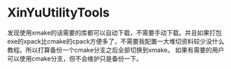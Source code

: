 # XinYuUtilityTools

发现使用xmake的话需要的库都可以自动下载，不需要手动下载。并且如果打包exe的xpack比cmake的cpack方便多了，不需要我配置一大堆切资料较少没什么教程。所以打算备份一个cmake分支之后全部切换到xmake。
如果有需要的用户可以使用cmake分支，但不会维护只是备份一下。